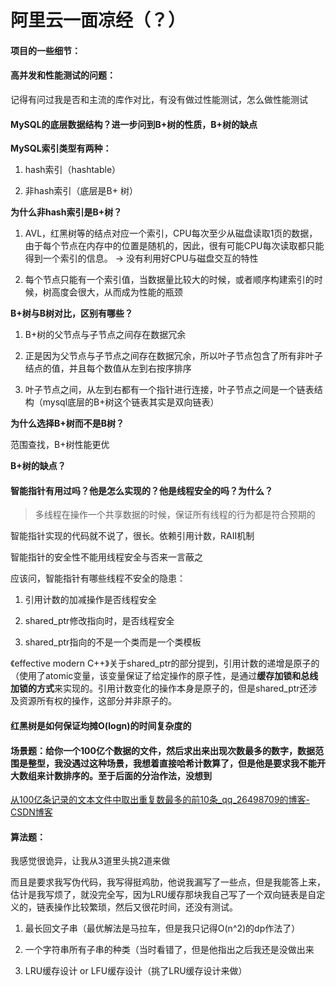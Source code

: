 # 阿里云一面凉经（？）

#### 项目的一些细节：

#### 高并发和性能测试的问题：

记得有问过我是否和主流的库作对比，有没有做过性能测试，怎么做性能测试

#### MySQL的底层数据结构？进一步问到B+树的性质，B+树的缺点

**MySQL索引类型有两种：**

1. hash索引（hashtable）

2. 非hash索引（底层是B+ 树）

**为什么非hash索引是B+树？**

1. AVL，红黑树等的结点对应一个索引，CPU每次至少从磁盘读取1页的数据，由于每个节点在内存中的位置是随机的，因此，很有可能CPU每次读取都只能得到一个索引的信息。 -> 没有利用好CPU与磁盘交互的特性

2. 每个节点只能有一个索引值，当数据量比较大的时候，或者顺序构建索引的时候，树高度会很大，从而成为性能的瓶颈

**B+树与B树对比，区别有哪些？**

1. B+树的父节点与子节点之间存在数据冗余

2. 正是因为父节点与子节点之间存在数据冗余，所以叶子节点包含了所有非叶子结点的值，并且每个数值从左到右按序排序

3. 叶子节点之间，从左到右都有一个指针进行连接，叶子节点之间是一个链表结构（mysql底层的B+树这个链表其实是双向链表）

**为什么选择B+树而不是B树？**

范围查找，B+树性能更优

**B+树的缺点？**

#### 智能指针有用过吗？他是怎么实现的？他是线程安全的吗？为什么？

> 多线程在操作一个共享数据的时候，保证所有线程的行为都是符合预期的

智能指针实现的代码就不说了，很长。依赖引用计数，RAII机制

智能指针的安全性不能用线程安全与否来一言蔽之

应该问，智能指针有哪些线程不安全的隐患：

1. 引用计数的加减操作是否线程安全

2. shared_ptr修改指向时，是否线程安全

3. shared_ptr指向的不是一个类而是一个类模板

《effective modern C++》关于shared_ptr的部分提到，引用计数的递增是原子的（使用了atomic变量，该变量保证了给定操作的原子性，是通过**缓存加锁和总线加锁的方式**来实现的。引用计数变化的操作本身是原子的，但是shared_ptr还涉及资源所有权的操作，这部分并非原子的。

#### 红黑树是如何保证均摊O(logn)的时间复杂度的

#### 场景题：给你一个100亿个数据的文件，然后求出来出现次数最多的数字，数据范围是整型，我没遇过这种场景，我想着直接哈希计数算了，但是他是要求我不能开大数组来计数排序的。至于后面的分治作法，没想到

[从100亿条记录的文本文件中取出重复数最多的前10条_qq_26498709的博客-CSDN博客](https://blog.csdn.net/qq_26498709/article/details/78432054)

#### 算法题：

我感觉很诡异，让我从3道里头挑2道来做

而且是要求我写伪代码，我写得挺鸡肋，他说我漏写了一些点，但是我能答上来，估计是我写烦了，就没完全写，因为LRU缓存那块我自己写了一个双向链表是自定义的，链表操作比较繁琐，然后又很花时间，还没有测试。

1. 最长回文子串（最优解法是马拉车，但是我只记得O(n^2)的dp作法了）

2. 一个字符串所有子串的种类（当时看错了，但是他指出之后我还是没做出来

3. LRU缓存设计 or LFU缓存设计（挑了LRU缓存设计来做）
